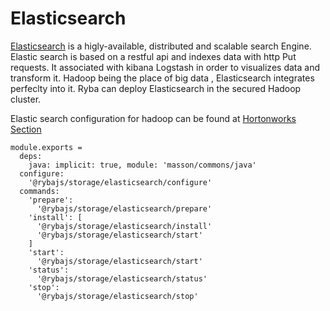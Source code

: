 
# Elasticsearch

[Elasticsearch](http://www.elastic.co) is a higly-available, distributed  and scalable search Engine.
Elastic search is based on a restful api and indexes data with http Put requests.
It associated with kibana Logstash in order to visualizes data and transform it.
Hadoop being the place of big data , Elasticsearch integrates perfeclty into it.
Ryba can deploy Elasticsearch in the  secured Hadoop cluster.


Elastic search configuration for hadoop can be found at [Hortonworks Section](hortonworks.com/blog/configure-elastic-search-hadoop-hdp-2-0)

    module.exports =
      deps:
        java: implicit: true, module: 'masson/commons/java'
      configure:
        '@rybajs/storage/elasticsearch/configure'
      commands:
        'prepare':
          '@rybajs/storage/elasticsearch/prepare'
        'install': [
          '@rybajs/storage/elasticsearch/install'
          '@rybajs/storage/elasticsearch/start'
        ]
        'start':
          '@rybajs/storage/elasticsearch/start'
        'status':
          '@rybajs/storage/elasticsearch/status'
        'stop':
          '@rybajs/storage/elasticsearch/stop'
